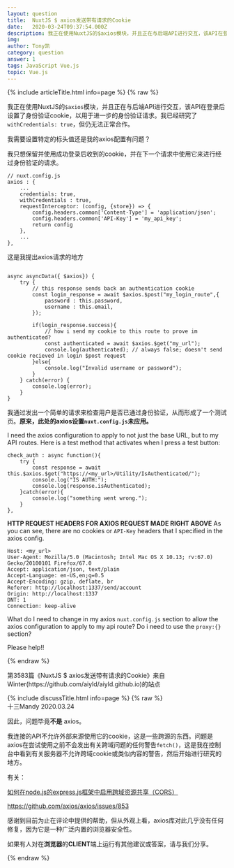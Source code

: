 ```yaml
---
layout: question
title:  NuxtJS $ axios发送带有请求的Cookie
date:   2020-03-24T09:37:54.000Z
description: 我正在使用NuxtJS的$axios模块，并且正在与后端API进行交互，该API在登录后设置了身份验证cookie，以用于进一步的身份验证请求。我已经研究...
img: 
author: Tony凯
category: question
answer: 1
tags: JavaScript Vue.js
topic: Vue.js
---
```

<div class="article-root">
  <div class="article">
    {% include articleTitle.html info=page %}
    {% raw %}
    <div class="article-content"><p><font style="vertical-align: inherit;"><font style="vertical-align: inherit;">我正在使用NuxtJS的</font></font><code>$axios</code><font style="vertical-align: inherit;"><font style="vertical-align: inherit;">模块，并且正在与后端API进行交互，该API在登录后设置了身份验证cookie，以用于进一步的身份验证请求。我已经研究了</font></font><code>withCredentials: true</code><font style="vertical-align: inherit;"><font style="vertical-align: inherit;">，但仍无法正常合作。</font></font></p>

<p><font style="vertical-align: inherit;"><font style="vertical-align: inherit;">我需要设置特定的标头值还是我的axios配置有问题？</font></font></p>

<p><font style="vertical-align: inherit;"><font style="vertical-align: inherit;">我只想保留并使用成功登录后收到的cookie，并在下一个请求中使用它来进行经过身份验证的请求。</font></font></p>

<pre><code>// nuxt.config.js<font></font>
axios : {<font></font>
    ...<font></font>
    credentials: true,<font></font>
    withCredentials : true,<font></font>
    requestInterceptor: (config, {store}) =&gt; {<font></font>
        config.headers.common['Content-Type'] = 'application/json';<font></font>
        config.headers.common['API-Key'] = 'my_api_key';<font></font>
        return config<font></font>
    },<font></font>
    ...<font></font>
},<font></font>
</code></pre>

<p><font style="vertical-align: inherit;"><font style="vertical-align: inherit;">这是我提出axios请求的地方</font></font></p>

<pre><code><font></font>
async asyncData({ $axios}) {<font></font>
    try {<font></font>
        // this response sends back an authentication cookie<font></font>
        const login_response = await $axios.$post("my_login_route",{<font></font>
            password : this.password,<font></font>
            username : this.email,<font></font>
        });<font></font>
<font></font>
        if(login_response.success){<font></font>
            // how i send my cookie to this route to prove im authenticated?<font></font>
            const authenticated = await $axios.$get("my_url");<font></font>
            console.log(authenticated); // always false; doesn't send cookie recieved in login $post request<font></font>
        }else{<font></font>
            console.log("Invalid username or password");<font></font>
        }<font></font>
    } catch(error) {<font></font>
        console.log(error);<font></font>
    }<font></font>
}<font></font>
</code></pre>

<p><font style="vertical-align: inherit;"><font style="vertical-align: inherit;">我通过发出一个简单的请求来检查用户是否已通过身份验证，从而形成了一个测试页。</font></font><strong><font style="vertical-align: inherit;"><font style="vertical-align: inherit;">原来，此处的axios设置</font></font><code>nuxt.config.js</code><font style="vertical-align: inherit;"><font style="vertical-align: inherit;">未应用。</font></font></strong> </p>

<p>I need the axios configuration to apply to not just the base URL, but to my API routes. Here is a test method that activates when I press a test button:</p>

<pre><code>check_auth : async function(){<font></font>
    try {<font></font>
        const response = await this.$axios.$get("https://&lt;my_url&gt;/Utility/IsAuthenticated/");<font></font>
        console.log("IS AUTH:");<font></font>
        console.log(response.isAuthenticated);<font></font>
    }catch(error){<font></font>
        console.log("something went wrong.");<font></font>
    }<font></font>
},<font></font>
</code></pre>

<p><strong>HTTP REQUEST HEADERS FOR AXIOS REQUEST MADE RIGHT ABOVE</strong>
As you can see, there are no cookies or <code>API-Key</code> headers that I specified in the axios config.</p>

<pre><code>Host: &lt;my_url&gt;<font></font>
User-Agent: Mozilla/5.0 (Macintosh; Intel Mac OS X 10.13; rv:67.0) Gecko/20100101 Firefox/67.0<font></font>
Accept: application/json, text/plain<font></font>
Accept-Language: en-US,en;q=0.5<font></font>
Accept-Encoding: gzip, deflate, br<font></font>
Referer: http://localhost:1337/send/account<font></font>
Origin: http://localhost:1337<font></font>
DNT: 1<font></font>
Connection: keep-alive<font></font>
</code></pre>

<p>What do I need to change in my axios <code>nuxt.config.js</code> section to allow the axios configuration to apply to my api route? Do i need to use the <code>proxy:{}</code> section? </p>

<p>Please help!!</p></div>
    {% endraw %}
  </div>
  <p class="winter_mark">第3583篇《NuxtJS $ axios发送带有请求的Cookie》来自Winter(https://github.com/aiyld/aiyld.github.io)的站点</p>
  <div class="discuss-wrapper">
    {% include discussTitle.html info=page %}
    {% raw %}
    <div class="discuss-list">
    <div class="discuss-item">
        <div class="discuss-parent">
          <div class="discuss-meta">
            <span class="discuss-user">十三Mandy</span>
            <span class="discuss-time">2020.03.24</span>
          </div>
          <div class="discuss-comment"><p><font style="vertical-align: inherit;"><font style="vertical-align: inherit;">因此，问题</font><font style="vertical-align: inherit;">毕竟</font></font><strong><font style="vertical-align: inherit;"><font style="vertical-align: inherit;">不是</font></font></strong><font style="vertical-align: inherit;"><font style="vertical-align: inherit;"> axios。</font></font></p>

<p><font style="vertical-align: inherit;"><font style="vertical-align: inherit;">我连接的API不允许外部来源使用它的cookie，这是一些跨源的东西。</font><font style="vertical-align: inherit;">问题是axios在尝试使用之前不会发出有关跨域问题的任何警告</font></font><code>fetch()</code><font style="vertical-align: inherit;"><font style="vertical-align: inherit;">，这是我在控制台中看到有关服务器不允许跨域cookie或类似内容的警告，然后开始进行研究的地方。</font></font></p>

<p><font style="vertical-align: inherit;"><font style="vertical-align: inherit;">有关：</font></font></p>

<p><a href="https://stackoverflow.com/questions/11181546/how-to-enable-cross-origin-resource-sharing-cors-in-the-express-js-framework-o"><font style="vertical-align: inherit;"><font style="vertical-align: inherit;">如何在node.js的express.js框架中启用跨域资源共享（CORS）</font></font></a></p>

<p><a href="https://github.com/axios/axios/issues/853" rel="nofollow noreferrer"><font style="vertical-align: inherit;"><font style="vertical-align: inherit;">https://github.com/axios/axios/issues/853</font></font></a></p>

<p><font style="vertical-align: inherit;"><font style="vertical-align: inherit;">感谢到目前为止在评论中提供的帮助，但从外观上看，axios库对此几乎没有任何修复，因为它是一种广泛内置的浏览器安全性。</font></font></p>

<p><font style="vertical-align: inherit;"><font style="vertical-align: inherit;">如果有人对</font><font style="vertical-align: inherit;">在</font><strong><font style="vertical-align: inherit;">浏览器</font></strong><font style="vertical-align: inherit;">的</font></font><strong><font style="vertical-align: inherit;"><font style="vertical-align: inherit;">CLIENT</font></font></strong><font style="vertical-align: inherit;"><font style="vertical-align: inherit;">端</font><font style="vertical-align: inherit;">上运行有其他建议或答案</font><font style="vertical-align: inherit;">，请与我们分享。</font></font><strong><font style="vertical-align: inherit;"></font></strong><font style="vertical-align: inherit;"></font></p></div>
        </div></div>
    </div>
    {% endraw %}
  </div>
<div>

